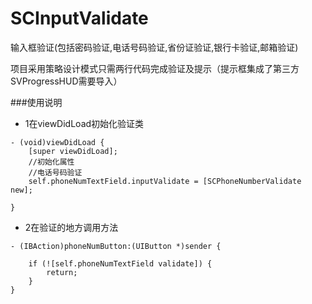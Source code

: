 # SCInputValidate
输入框验证(包括密码验证,电话号码验证,省份证验证,银行卡验证,邮箱验证)

项目采用策略设计模式只需两行代码完成验证及提示（提示框集成了第三方SVProgressHUD需要导入）

###使用说明
- 1在viewDidLoad初始化验证类
```
- (void)viewDidLoad {
    [super viewDidLoad];
    //初始化属性
    //电话号码验证
    self.phoneNumTextField.inputValidate = [SCPhoneNumberValidate new];

}
```
- 2在验证的地方调用方法
```
- (IBAction)phoneNumButton:(UIButton *)sender {
    
    if (![self.phoneNumTextField validate]) {
        return;
    }
}
```
